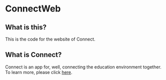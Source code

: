 # ConnectWeb
## What is this?
This is the code for the website of Connect.
## What is Connect?
Connect is an app for, well, connecting the education environment together. To learn more, please click [here](https://github.com/hyperioncodes/connect).
